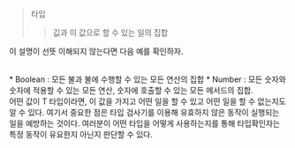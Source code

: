 > 타입 
>> 깂과 이 값으로 할 수 있는 일의 집합  

이 설명이 선뜻 이해되지 않는다면 다음 예를 확인하자.  

<br>
* Boolean : 모든 불과 불에 수행할 수 있는 모든 연산의 집합 
* Number : 모든 숫자와 숫자에 적용할 수 있는 모든 연산, 숫자에 호출할 수 있는 모든 메서드의 집합.  

<br>
어떤 값이 T 타입이라면, 이 값을 가지고 어떤 일을 할 수 있고  
어떤 일을 할 수 없는지도 알 수 있다.  
여기서 중요한 점은 타입 검사기를 이용해 유효하지 않은 동작이 실행되는 일을 예방하는 것이다.  
여러분이 어떤 타입을 어떻게 사용하는지를 통해 타입확인자는 특정 동작이 유요한지 아닌지 판단할 수 있다.  


